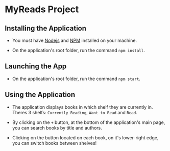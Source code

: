 # MyReads Project

## Installing the Application

* You must have [Nodejs][0] and [NPM][1] installed on your machine.

* On the application's root folder, run the command `npm install`.

## Launching the App

* On the application's root folder, run the command `npm start`.

## Using the Application

* The application displays books in which shelf they are currently in. Theres 3 shelfs: `Currently Reading`, `Want to Read` and `Read`.

* By clicking on the `+` button, at the bottom of the application's main page, you can search books by title and authors.

* Clicking on the button located on each book, on it's lower-right edge, you can switch books between shelves!

[0]:https://nodejs.org/en/download/
[1]:https://www.npmjs.com/get-npm